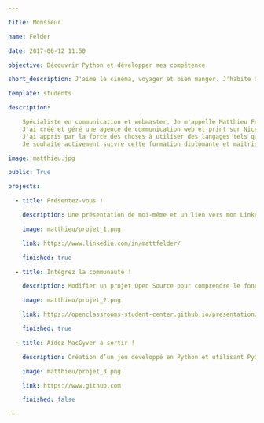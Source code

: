 ```yaml
---

title: Monsieur

name: Felder

date: 2017-06-12 11:50

objective: Découvrir Python et développer mes compétence.

short_description: J'aime le cinéma, voyager et bien manger. J'habite à Bordeaux et je débute en Python.

template: students

description:

    Spécialiste en communication et webmaster, Je m'appelle Matthieu Felder et j'ai 39 ans.
    J'ai créé et géré une agence de communication web et print sur Nice et Perpignan pendant 3 ans.
    J’ai appris par la force des choses à utiliser des langages tels que le php, et le javascript sans avoir vraiment jamais réussi à les maitriser entièrement.
    Je souhaite activement suivre cette formation diplômante et maitriser parfaitement l’utilisation de Python.

image: matthieu.jpg

public: True

projects:

  - title: Présentez-vous !

    description: Une présentation de moi-même et un lien vers mon LinkedIn.

    image: matthieu/projet_1.png

    link: https://www.linkedin.com/in/mattfelder/

    finished: true

  - title: Intégrez la communauté !

    description: Modifier un projet Open Source pour comprendre le fonctionnement de Git, de Github et des pull requests. 

    image: matthieu/projet_2.png

    link: https://openclassrooms-student-center.github.io/presentation/students/matthieu.html

    finished: true

  - title: Aidez MacGyver à sortir !

    description: Création d’un jeu développé en Python et utilisant PyGame.

    image: matthieu/projet_3.png

    link: https://www.github.com

    finished: false

---
```

